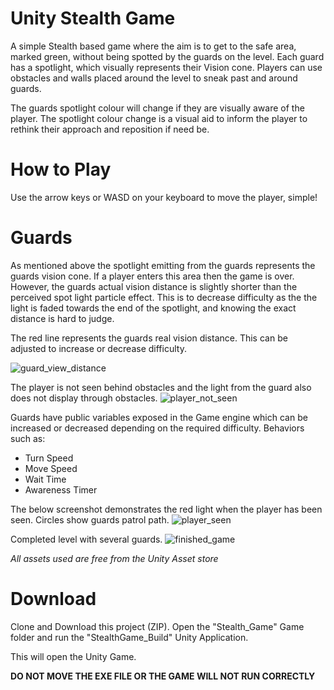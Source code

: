 # Unity Stealth Game

A simple Stealth based game where the aim is to get to the safe area, marked green, without being spotted by the guards on the level. Each guard has a spotlight, which visually represents their Vision cone. Players can use obstacles and walls placed around the level to sneak past and around guards. 

The guards spotlight colour will change if they are visually aware of the player. The spotlight colour change is a visual aid to inform the player to rethink their approach and reposition if need be. 

# How to Play

Use the arrow keys or WASD on your keyboard to move the player, simple!

# Guards 

As mentioned above the spotlight emitting from the guards represents the guards vision cone. If a player enters this area then the game is over. However,  the guards actual vision distance is slightly shorter than the perceived spot light particle effect. This is to decrease difficulty as the the light is faded towards the end of the spotlight, and knowing the exact distance is hard to judge.

The red line represents the guards real vision distance. This can be adjusted to increase or decrease difficulty.

![guard_view_distance](https://user-images.githubusercontent.com/31442053/33516441-b6e9e5da-d76a-11e7-944f-1cf8df7ac15c.png)


The player is not seen behind obstacles and the light from the guard also does not display through obstacles. 
![player_not_seen](https://user-images.githubusercontent.com/31442053/33516452-f30ea398-d76a-11e7-97d0-00d80bf525fc.png)


Guards have public variables exposed in the Game engine which can be increased or decreased depending on the required difficulty. Behaviors such as: 

- Turn Speed
- Move Speed
- Wait Time
- Awareness Timer 

The below screenshot demonstrates the red light when the player has been seen. Circles show guards patrol path. 
![player_seen](https://user-images.githubusercontent.com/31442053/33516464-139e6d1e-d76b-11e7-8d37-95ba3f5f7d3b.png)


Completed level with several guards.
![finished_game](https://user-images.githubusercontent.com/31442053/33516475-2d62ca60-d76b-11e7-8b27-cefd1a9ff3ec.png)


*All assets used are free from the Unity Asset store*

# Download 

Clone and Download this project (ZIP). Open the "Stealth_Game" Game folder and run the "StealthGame_Build" Unity Application. 

This will open the Unity Game.

**DO NOT MOVE THE EXE FILE OR THE GAME WILL NOT RUN CORRECTLY** 



